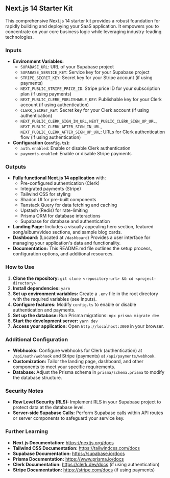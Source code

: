## Next.js 14 Starter Kit

This comprehensive Next.js 14 starter kit provides a robust foundation for rapidly building and deploying your SaaS application. It empowers you to concentrate on your core business logic while leveraging industry-leading technologies.

### Inputs

- **Environment Variables:**
  - `SUPABASE_URL`: URL of your Supabase project
  - `SUPABASE_SERVICE_KEY`: Service key for your Supabase project
  - `STRIPE_SECRET_KEY`: Secret key for your Stripe account (if using payments)
  - `NEXT_PUBLIC_STRIPE_PRICE_ID`: Stripe price ID for your subscription plan (if using payments)
  - `NEXT_PUBLIC_CLERK_PUBLISHABLE_KEY`: Publishable key for your Clerk account (if using authentication)
  - `CLERK_SECRET_KEY`: Secret key for your Clerk account (if using authentication)
  - `NEXT_PUBLIC_CLERK_SIGN_IN_URL`, `NEXT_PUBLIC_CLERK_SIGN_UP_URL`, `NEXT_PUBLIC_CLERK_AFTER_SIGN_IN_URL`, `NEXT_PUBLIC_CLERK_AFTER_SIGN_UP_URL`: URLs for Clerk authentication flow (if using authentication)
- **Configuration (`config.ts`):**
  - `auth.enabled`: Enable or disable Clerk authentication
  - `payments.enabled`: Enable or disable Stripe payments

### Outputs

- **Fully functional Next.js 14 application** with:
  - Pre-configured authentication (Clerk)
  - Integrated payments (Stripe)
  - Tailwind CSS for styling
  - Shadcn UI for pre-built components
  - Tanstack Query for data fetching and caching
  - Upstash (Redis) for rate-limiting
  - Prisma ORM for database interactions
  - Supabase for database and authentication
- **Landing Page:** Includes a visually appealing hero section, featured song/album/video sections, and sample blog cards.
- **Dashboard:** (Located at `/dashboard`) Provides a user interface for managing your application's data and functionality.
- **Documentation:** This README.md file outlines the setup process, configuration options, and additional resources.

### How to Use

1. **Clone the repository:** `git clone <repository-url> && cd <project-directory>`
2. **Install dependencies:** `yarn`
3. **Set up environment variables:** Create a `.env` file in the root directory with the required variables (see Inputs).
4. **Configure features:** Modify `config.ts` to enable or disable authentication and payments.
5. **Set up the database:** Run Prisma migrations: `npx prisma migrate dev`
6. **Start the development server:** `yarn dev`
7. **Access your application:** Open `http://localhost:3000` in your browser.

### Additional Configuration

- **Webhooks:** Configure webhooks for Clerk (authentication) at `/api/auth/webhook` and Stripe (payments) at `/api/payments/webhook`.
- **Customization:** Tailor the landing page, dashboard, and other components to meet your specific requirements.
- **Database:** Adjust the Prisma schema in `prisma/schema.prisma` to modify the database structure.

### Security Notes

- **Row Level Security (RLS):** Implement RLS in your Supabase project to protect data at the database level.
- **Server-side Supabase Calls:** Perform Supabase calls within API routes or server components to safeguard your service key.

### Further Learning

- **Next.js Documentation:** https://nextjs.org/docs
- **Tailwind CSS Documentation:** https://tailwindcss.com/docs
- **Supabase Documentation:** https://supabase.io/docs
- **Prisma Documentation:** https://www.prisma.io/docs
- **Clerk Documentation:** https://clerk.dev/docs (if using authentication)
- **Stripe Documentation:** https://stripe.com/docs (if using payments)
